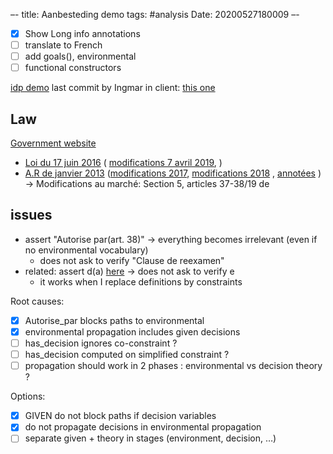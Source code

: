 –-
title: Aanbesteding demo
tags: #analysis
Date: 20200527180009
–-

- [x] Show Long info annotations
- [ ] translate to French
- [ ] add goals(), environmental
- [ ] functional constructors

[idp demo](http://idp.adaptiveplanet.com/)
last commit by Ingmar in client: [this one](https://gitlab.com/krr/autoconfig3/-/tree/db048a701f6ef6d66bd4b9f955607a4129b84501)

## Law
[Government website](https://www.publicprocurement.be/fr/marches-publics/reglementation)
* [Loi du 17 juin 2016](https://www.publicprocurement.be/fr/documents/loi-du-17-juin-2016) ( [modifications 7 avril 2019](https://www.publicprocurement.be/sites/default/files/documents/2016_06_17_loi_marches_publics_wet_overheidsopdrachten_v_2019.pdf), )
* [A.R de janvier 2013](https://www.publicprocurement.be/fr/documents/arrete-royal-du-14-janvier-2013) ([modifications 2017](https://drive.google.com/file/d/1dH95T_JiAFt0PC1gQZfeY1Rzvh8f4bZn/view?usp=sharing), [modifications 2018](https://www.publicprocurement.be/sites/default/files/documents/regles_generales_algemene_uitvoeringsregels_v_2018_1.pdf) , [annotées](https://drive.google.com/file/d/1LxwtnFRDqPkUj7adGaxREeB3vKKb9Moo/view?usp=sharing) ) → Modifications au marché: Section 5, articles 37-38/19 de 



## issues
* assert "Autorise par(art. 38)" → everything becomes irrelevant (even if no environmental vocabulary)
    * does not ask to verify "Clause de reexamen"
* related: assert d(a) [here](https://tinyurl.com/y8xo8zgm) → does not ask to verify e
    * it works when I replace definitions by constraints

Root causes:
- [x] Autorise_par blocks paths to environmental 
- [x] environmental propagation includes given decisions
- [ ] has_decision ignores co-constraint ?
- [ ] has_decision computed on simplified constraint ?
- [ ] propagation should work in 2 phases : environmental vs decision theory ?

Options:
- [x] GIVEN do not block paths if decision variables
- [x] do not propagate decisions in environmental propagation
- [ ] separate given + theory in stages (environment, decision, …)
